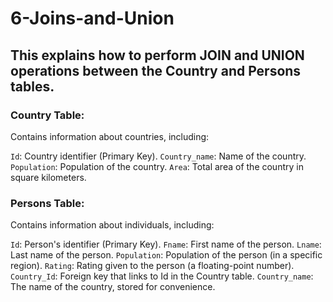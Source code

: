 # 6-Joins-and-Union
## This explains how to perform JOIN and UNION operations between the Country and Persons tables.

### Country Table:
Contains information about countries, including:

`Id`: Country identifier (Primary Key).
`Country_name`: Name of the country.
`Population`: Population of the country.
`Area`: Total area of the country in square kilometers.

### Persons Table:
Contains information about individuals, including:

`Id`: Person's identifier (Primary Key).
`Fname`: First name of the person.
`Lname`: Last name of the person.
`Population`: Population of the person (in a specific region).
`Rating`: Rating given to the person (a floating-point number).
`Country_Id`: Foreign key that links to Id in the Country table.
`Country_name`: The name of the country, stored for convenience.
